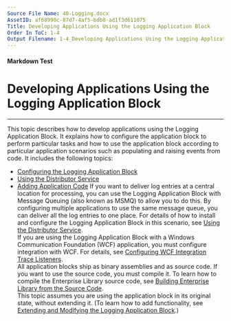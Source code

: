 ```yaml
---
Source File Name: 40-Logging.docx
AssetID: af68990c-87d7-4af5-bdb8-ad1f3d611075
Title: Developing Applications Using the Logging Application Block
Order In ToC: 1-4
Output Filename: 1-4_Developing Applications Using the Logging Application Block.markdown
---
```


#### Markdown Test ####
# Developing Applications Using the Logging Application Block #
----------

This topic describes how to develop applications using the Logging Application Block. It explains how to configure the application block to perform particular tasks and how to use the application block according to particular application scenarios such as populating and raising events from code. It includes the following topics:  
+ [Configuring the Logging Application Block]({$finalDocSet})
+ [Using the Distributor Service]({$finalDocSet})
+ [Adding Application Code]({$finalDocSet})
If you want to deliver log entries at a central location for processing, you can use the Logging Application Block with Message Queuing (also known as MSMQ) to allow you to do this. By configuring multiple applications to use the same message queue, you can deliver all the log entries to one place. For details of how to install and configure the Logging Application Block in this scenario, see [Using the Distributor Service]({$finalDocSet}).  
If you are using the Logging Application Block with a Windows Communication Foundation (WCF) application, you must configure integration with WCF. For details, see [Configuring WCF Integration Trace Listeners]({$finalDocSet}).  
All application blocks ship as binary assemblies and as source code. If you want to use the source code, you must compile it. To learn how to compile the Enterprise Library source code, see [Building Enterprise Library from the Source Code]({$finalDocSet}).   
This topic assumes you are using the application block in its original state, without extending it. (To learn how to add functionality, see [Extending and Modifying the Logging Application Block]({$finalDocSet}).)  

